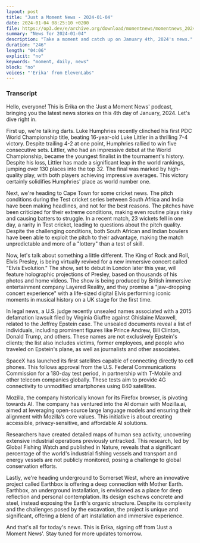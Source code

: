 ```yaml
---
layout: post
title: "Just a Moment News - 2024-01-04"
date: 2024-01-04 08:25:10 +0200
file: https://op3.dev/e/archive.org/download/momentnews/momentnews_2024-01-04.mp3
summary: "News for 2024-01-04"
description: "Take a moment and catch up on January 4th, 2024's news."
duration: "246"
length: "04:06"
explicit: "no"
keywords: "moment, daily, news"
block: "no"
voices: "'Erika' from ElevenLabs"
---
```


### Transcript

Hello, everyone! This is Erika on the 'Just a Moment News' podcast, bringing you the latest news stories on this 4th day of January, 2024. Let's dive right in.

First up, we're talking darts. Luke Humphries recently clinched his first PDC World Championship title, beating 16-year-old Luke Littler in a thrilling 7-4 victory. Despite trailing 4-2 at one point, Humphries rallied to win five consecutive sets. Littler, who had an impressive debut at the World Championship, became the youngest finalist in the tournament's history. Despite his loss, Littler has made a significant leap in the world rankings, jumping over 130 places into the top 32. The final was marked by high-quality play, with both players achieving impressive averages. This victory certainly solidifies Humphries' place as world number one.

Next, we're heading to Cape Town for some cricket news. The pitch conditions during the Test cricket series between South Africa and India have been making headlines, and not for the best reasons. The pitches have been criticized for their extreme conditions, making even routine plays risky and causing batters to struggle. In a recent match, 23 wickets fell in one day, a rarity in Test cricket, leading to questions about the pitch quality. Despite the challenging conditions, both South African and Indian bowlers have been able to exploit the pitch to their advantage, making the match unpredictable and more of a "lottery" than a test of skill.

Now, let's talk about something a little different. The King of Rock and Roll, Elvis Presley, is being virtually revived for a new immersive concert called "Elvis Evolution." The show, set to debut in London later this year, will feature holographic projections of Presley, based on thousands of his photos and home videos. The show is being produced by British immersive entertainment company Layered Reality, and they promise a "jaw-dropping concert experience" with a life-sized digital Elvis performing iconic moments in musical history on a UK stage for the first time.

In legal news, a U.S. judge recently unsealed names associated with a 2015 defamation lawsuit filed by Virginia Giuffre against Ghislaine Maxwell, related to the Jeffrey Epstein case. The unsealed documents reveal a list of individuals, including prominent figures like Prince Andrew, Bill Clinton, Donald Trump, and others. These names are not exclusively Epstein's clients; the list also includes victims, former employees, and people who traveled on Epstein's plane, as well as journalists and other associates.

SpaceX has launched its first satellites capable of connecting directly to cell phones. This follows approval from the U.S. Federal Communications Commission for a 180-day test period, in partnership with T-Mobile and other telecom companies globally. These tests aim to provide 4G connectivity to unmodified smartphones using 840 satellites.

Mozilla, the company historically known for its Firefox browser, is pivoting towards AI. The company has ventured into the AI domain with Mozilla.ai, aimed at leveraging open-source large language models and ensuring their alignment with Mozilla’s core values. This initiative is about creating accessible, privacy-sensitive, and affordable AI solutions.

Researchers have created detailed maps of human sea activity, uncovering extensive industrial operations previously untracked. This research, led by Global Fishing Watch and published in Nature, reveals that a significant percentage of the world's industrial fishing vessels and transport and energy vessels are not publicly monitored, posing a challenge to global conservation efforts.

Lastly, we're heading underground to Somerset West, where an innovative project called Earthbox is offering a deep connection with Mother Earth. Earthbox, an underground installation, is envisioned as a place for deep reflection and personal contemplation. Its design eschews concrete and steel, instead exposing the Earth's organic structure. Despite its complexity and the challenges posed by the excavation, the project is unique and significant, offering a blend of art installation and immersive experience.

And that's all for today's news. This is Erika, signing off from 'Just a Moment News'. Stay tuned for more updates tomorrow.
